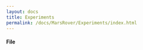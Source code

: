 ```yaml
---
layout: docs
title: Experiments
permalink: /docs/MarsRover/Experiments/index.html
---
```


#### File
